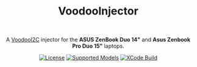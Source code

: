 <h1 align="center">VoodooInjector</h1>
<br>
<p align="center">
  <!-- <img
      src="https://raw.githubusercontent.com/Qonfused/ASUS-ZenBook-Duo-14-UX481-Hackintosh/main/docs/assets/README/UX481.png"
      alt="UX481FL"
      class="center"
      width=500px
    >
  <br> -->
  A <a href="https://github.com/VoodooI2C/VoodooI2C">VoodooI2C</a> injector for the <b>ASUS ZenBook Duo 14"</b> and <b>Asus Zenbook Pro Duo 15"</b> laptops.
</p>

<div align="center">

  <a href="/LICENSE">![License](https://img.shields.io/badge/⚖_License-BSD_3_Clause-lightblue?labelColor=3f4551)</a>
  <a href="">![Supported Models](https://img.shields.io/badge/Supported%20Models-UX481FA/FL%20|%20UX581GV/LV%20|%20UX582LV-important?labelColor=3f4551)</a>
  <a href="https://github.com/Qonfused/VoodooInjector/actions/workflows/oc-build.yml">![XCode Build](https://github.com/Qonfused/VoodooInjector/actions/workflows/xcode-build.yml/badge.svg?branch=main)</a>

</div>